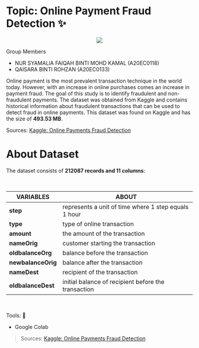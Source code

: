 #  Topic: **Online Payment Fraud Detection ✨**

<p align="center">
  <img src="https://encrypted-tbn0.gstatic.com/images?q=tbn:ANd9GcTCK3jeaFz_5CmsrKm50smjQCIYzoXZbgWZ0Q&usqp=CAU"/>
</p>

Group Members

*   NUR SYAMALIA FAIQAH BINTI MOHD KAMAL (A20EC0118)
*   QAISARA BINTI ROHZAN (A20EC0133)

Online payment is the most prevalent transaction technique in the world today. However, with an increase in online purchases comes an increase in payment fraud. The goal of this study is to identify fraudulent and non-fraudulent payments. The dataset was obtained from Kaggle and contains historical information about fraudulent transactions that can be used to detect fraud in online payments. This dataset was found on Kaggle and has the size of **493.53 MB**.

Sources: [Kaggle: Online Payments Fraud Detection](https://www.kaggle.com/datasets/rupakroy/online-payments-fraud-detection-dataset)

# **About Dataset**

The dataset consists of **212087 records and 11 columns**:

<br>

|    VARIABLES   |   ABOUT   |
|----------------|-------------------------------|
| **step** |represents a unit of time where 1 step equals 1 hour  |
| **type** |type of online transaction   |
| **amount** |the amount of the transaction   |
| **nameOrig** |customer starting the transaction | 
| **oldbalanceOrg** |balance before the transaction |
| **newbalanceOrig** |balance after the transaction   |
| **nameDest** |recipient of the transaction |
| **oldbalanceDest** |initial balance of recipient before the transaction |

</br>

Tools: 🔎
- Google Colab

> Sources: [Kaggle: Online Payments Fraud Detection](https://www.kaggle.com/datasets/rupakroy/online-payments-fraud-detection-dataset)
